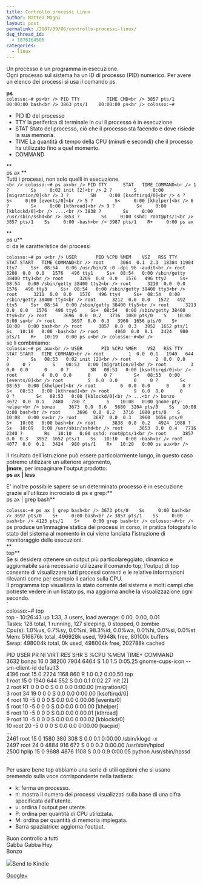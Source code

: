 ```yaml
---
title: Controllo processi Linux
author: Matteo Magni
layout: post
permalink: /2007/09/06/controllo-processi-linux/
dsq_thread_id:
  - 1876164506
categories:
  - linux
---
```

Un processo è un programma in esecuzione.  
Ogni processo sul sistema ha un ID di processo (PID) numerico. Per avere un elenco dei processi si usa il comando ps.

**ps**  
`colosso:~# ps<br />
  PID TTY          TIME CMD<br />
 3857 pts/1    00:00:00 bash<br />
 3863 pts/1    00:00:00 ps<br />
colosso:~# `

*   PID ID del processo
*   TTY la periferica di terminale in cui il processo è in esecuzione
*   STAT Stato del processo, ciò che il processo sta facendo e dove risiede la sua memoria.
*   TIME La quantità di tempo della CPU (minuti e secondi) che il processo ha utilizzato fino a quel momento.
*   COMMAND 

**  
ps ax **  
Tutti i processi, non solo quelli in esecuzione.  
`<br />
colosso:~# ps ax<br />
  PID TTY      STAT   TIME COMMAND<br />
    1 ?        Ss     0:02 init [2]<br />
    2 ?        S      0:00 [migration/0]<br />
    3 ?        SN     0:00 [ksoftirqd/0]<br />
    4 ?        S<     0:00 [events/0]<br />
    5 ?        S<     0:00 [khelper]<br />
    6 ?        S<     0:00 [kthread]<br />
    9 ?        S<     0:00 [kblockd/0]<br />
 ....<br />
 3838 ?        Ss     0:00 /usr/sbin/sshd<br />
 3853 ?        Ss     0:00 sshd: root@pts/1<br />
 3857 pts/1    Ss     0:00 -bash<br />
 3987 pts/1    R+     0:00 ps ax`

**  
ps u**  
ci da le caratteristice dei processi

`colosso:~# ps u<br />
USER       PID %CPU %MEM    VSZ   RSS TTY      STAT START   TIME COMMAND<br />
root      3064  0.1  2.3  18384 11904 tty7     Ss+  08:54   0:06 /usr/bin/X :0 -dpi 96 -audit<br />
root      3208  0.0  0.0   1576   496 tty1     Ss+  08:54   0:00 /sbin/getty 38400 tty1<br />
root      3209  0.0  0.0   1576   496 tty2     Ss+  08:54   0:00 /sbin/getty 38400 tty2<br />
root      3210  0.0  0.0   1576   496 tty3     Ss+  08:54   0:00 /sbin/getty 38400 tty3<br />
root      3211  0.0  0.0   1576   496 tty4     Ss+  08:54   0:00 /sbin/getty 38400 tty4<br />
root      3212  0.0  0.0   1572   492 tty5     Ss+  08:54   0:00 /sbin/getty 38400 tty5<br />
root      3213  0.0  0.0   1576   496 tty6     Ss+  08:54   0:00 /sbin/getty 38400 tty6<br />
root      3696  0.0  0.2   3716  1080 pts/0    S    10:08   0:00 su<br />
root      3697  0.0  0.3   3960  1656 pts/0    S+   10:08   0:00 bash<br />
root      3857  0.0  0.3   3952  1652 pts/1    Ss   10:10   0:00 -bash<br />
root      4060  0.0  0.1   3424   980 pts/1    R+   10:19   0:00 ps u<br />
colosso:~#<br />
`  
se li combiniamo:  
`colosso:~# ps aux<br />
USER       PID %CPU %MEM    VSZ   RSS TTY      STAT START   TIME COMMAND<br />
root         1  0.0  0.1   1940   644 ?        Ss   08:53   0:02 init [2]<br />
root         2  0.0  0.0      0     0 ?        S    08:53   0:00 [migration/0]<br />
root         3  0.0  0.0      0     0 ?        SN   08:53   0:00 [ksoftirqd/0]<br />
root         4  0.0  0.0      0     0 ?        S<   08:53   0:00 [events/0]<br />
root         5  0.0  0.0      0     0 ?        S<   08:53   0:00 [khelper]<br />
root         6  0.0  0.0      0     0 ?        S<   08:53   0:00 [kthread]<br />
root         9  0.0  0.0      0     0 ?        S<   08:53   0:00 [kblockd/0]<br />
...<br />
bonzo     3672  0.0  0.1   2480   780 ?        S    10:08   0:00 gnome-pty-helper<br />
bonzo     3673  0.0  0.6   5680  3204 pts/0    Ss   10:08   0:00 bash<br />
root      3696  0.0  0.2   3716  1080 pts/0    S    10:08   0:00 su<br />
root      3697  0.0  0.3   3960  1656 pts/0    S+   10:08   0:00 bash<br />
root      3838  0.0  0.2   4924  1088 ?        Ss   10:09   0:00 /usr/sbin/sshd<br />
root      3853  0.0  0.4   7716  2340 ?        Rs   10:10   0:00 sshd: root@pts/1<br />
root      3857  0.0  0.3   3952  1652 pts/1    Ss   10:10   0:00 -bash<br />
root      4077  0.0  0.1   3424   980 pts/1    R+   10:20   0:00 ps aux<br />
`

Il risultato dell'istruzione può essere particolarmente lungo, in questo caso potremo utilizzare un ulteriore argomento,  
**|more**, per impaginare l'output prodotto:  
**ps ax | less**

E' inoltre possibile sapere se un determinato processo è in esecuzione grazie all'utilizzo incrociato di ps e grep:**  
ps ax | grep bash**

`colosso:~# ps ax | grep bash<br />
 3673 pts/0    Ss     0:00 bash<br />
 3697 pts/0    S+     0:00 bash<br />
 3857 pts/1    Ss     0:00 -bash<br />
 4123 pts/1    S+     0:00 grep bash<br />
colosso:~#<br />
`  
ps produce un'immagine statica dei processi in corso, in pratica fotografa lo stato del sistema al momento in cui viene lanciata l'istruzione di monitoraggio delle esecuzioni.  
**  
top**  
Se si desidera ottenere un output più particolareggiato, dinamico e aggiornabile sarà necessario utilizzare il comando top; l'output di top consente di visualizzare tutti processi correnti e le relative informazioni rilevanti come per esempio il carico sulla CPU.  
Il programma top visualizza lo stato corrente del sistema e molti campi che potreste vedere in un listato ps, ma aggiorna anche la visualizzazione ogni secondo.  
`<br />
colosso:~# top<br />
top - 10:26:43 up  1:33,  3 users,  load average: 0.00, 0.00, 0.01<br />
Tasks: 128 total,   1 running, 127 sleeping,   0 stopped,   0 zombie<br />
Cpu(s):  1.0%us,  0.7%sy,  0.0%ni, 98.3%id,  0.0%wa,  0.0%hi,  0.0%si,  0.0%st<br />
Mem:    516876k total,   496928k used,    19948k free,    80100k buffers<br />
Swap:   498004k total,        0k used,   498004k free,   202788k cached</p>
<p>  PID USER      PR  NI  VIRT  RES  SHR S %CPU %MEM    TIME+  COMMAND<br />
 3632 bonzo     16   0 38200 7904 6464 S  1.0  1.5   0:05.25 gnome-cups-icon --sm-client-id default3<br />
 4196 root      15   0  2224 1168  860 R  1.0  0.2   0:00.50 top<br />
    1 root      15   0  1940  644  552 S  0.0  0.1   0:02.27 init [2]<br />
    2 root      RT   0     0    0    0 S  0.0  0.0   0:00.00 [migration/0]<br />
    3 root      34  19     0    0    0 S  0.0  0.0   0:00.00 [ksoftirqd/0]<br />
    4 root      10  -5     0    0    0 S  0.0  0.0   0:00.06 [events/0]<br />
    5 root      10  -5     0    0    0 S  0.0  0.0   0:00.00 [khelper]<br />
    6 root      10  -5     0    0    0 S  0.0  0.0   0:00.01 [kthread]<br />
    9 root      10  -5     0    0    0 S  0.0  0.0   0:00.02 [kblockd/0]<br />
   10 root      20  -5     0    0    0 S  0.0  0.0   0:00.00 [kacpid]<br />
 ...<br />
 2461 root      15   0  1580  380  308 S  0.0  0.1   0:00.00 /sbin/klogd -x<br />
 2497 root      24   0  4884  916  672 S  0.0  0.2   0:00.00 /usr/sbin/hpiod<br />
 2500 hplip     15   0  9688 4876 1108 S  0.0  0.9   0:00.05 python /usr/sbin/hpssd<br />
`

Per usare bene top abbiamo una serie di utili opzioni che si usano premendo sulla voce corrispondente nella tastiera:

* k: ferma un processo.  
* n: mostra il numero dei processi visualizzati sulla base di una cifra specificata dall'utente.  
* u: ordina l'output per utente.  
* P: ordina per quantità di CPU utilizzata.  
* M: ordina per quantità di memoria impiegata.  
* Barra spaziatrice: aggiorna l'output.

Buon controllo a tutti  
Gabba Gabba Hey  
Bonzo

<div class='kindleWidget kindleLight' >
  <img src="http://magni.me/wp-content/plugins/send-to-kindle/media/white-15.png" /><span>Send to Kindle</span>
</div>

<a rel="author" href="https://plus.google.com/111433366670841346629?rel=author"  >Google+</a>